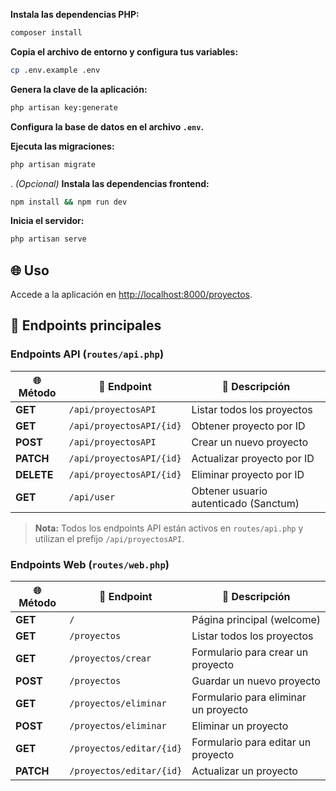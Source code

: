 
 **Instala las dependencias PHP:**
   ```bash
   composer install
   ```

 **Copia el archivo de entorno y configura tus variables:**
   ```bash
   cp .env.example .env
   ```

 **Genera la clave de la aplicación:**
   ```bash
   php artisan key:generate
   ```

 **Configura la base de datos en el archivo `.env`.**

 **Ejecuta las migraciones:**
   ```bash
   php artisan migrate
   ```

. *(Opcional)* **Instala las dependencias frontend:**
   ```bash
   npm install && npm run dev
   ```

 **Inicia el servidor:**
   ```bash
   php artisan serve
   ```

## 🌐 Uso

Accede a la aplicación en [http://localhost:8000/proyectos](http://localhost:8000/proyectos).

## 📡 Endpoints principales

### **Endpoints API** (`routes/api.php`)

| 🌐 Método  | 📍 Endpoint              | 📝 Descripción                        |
|------------|--------------------------|---------------------------------------|
| **GET**    | `/api/proyectosAPI`          | Listar todos los proyectos            |
| **GET**    | `/api/proyectosAPI/{id}`     | Obtener proyecto por ID               |
| **POST**   | `/api/proyectosAPI`          | Crear un nuevo proyecto               |
| **PATCH**  | `/api/proyectosAPI/{id}`     | Actualizar proyecto por ID            |
| **DELETE** | `/api/proyectosAPI/{id}`     | Eliminar proyecto por ID              |
| **GET**    | `/api/user`                  | Obtener usuario autenticado (Sanctum) |

> **Nota:** Todos los endpoints API están activos en `routes/api.php` y utilizan el prefijo `/api/proyectosAPI`.

### **Endpoints Web** (`routes/web.php`)

| 🌐 Método  | 📍 Endpoint              | 📝 Descripción                        |
|------------|--------------------------|---------------------------------------|
| **GET**    | `/`                      | Página principal (welcome)            |
| **GET**    | `/proyectos`             | Listar todos los proyectos            |
| **GET**    | `/proyectos/crear`       | Formulario para crear un proyecto     |
| **POST**   | `/proyectos`             | Guardar un nuevo proyecto             |
| **GET**    | `/proyectos/eliminar`    | Formulario para eliminar un proyecto  |
| **POST**   | `/proyectos/eliminar`    | Eliminar un proyecto                  |
| **GET**    | `/proyectos/editar/{id}` | Formulario para editar un proyecto    |
| **PATCH**  | `/proyectos/editar/{id}` | Actualizar un proyecto                |
